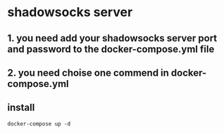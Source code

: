 # shadowsocks server

## 1. you need add your shadowsocks server port and password to the docker-compose.yml file

## 2. you need choise one commend in docker-compose.yml

## install

`docker-compose up -d`

